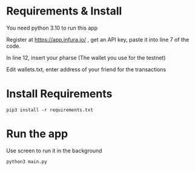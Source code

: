 # Requirements & Install

You need python 3.10 to run this app

Register at https://app.infura.io/ , get an API key, paste it into line 7 of the code.

In line 12, insert your pharse (The wallet you use for the testnet)

Edit wallets.txt, enter address of your friend for the transactions 

# Install Requirements 
```pip3 install -r requirements.txt```
# Run the app
Use screen to run it in the background

```python3 main.py```

